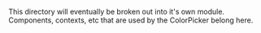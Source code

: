 This directory will eventually be broken out into it's own module. Components, contexts, etc that are used by the ColorPicker belong here.
